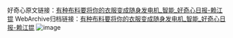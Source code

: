 好奇心原文链接：[有种布料要将你的衣服变成随身发电机_智能_好奇心日报-赖江锟](https://www.qdaily.com/articles/7217.html)
WebArchive归档链接：[有种布料要将你的衣服变成随身发电机_智能_好奇心日报-赖江锟](http://web.archive.org/web/20190623172110/https://www.qdaily.com/articles/7217.html)
![image](http://ww3.sinaimg.cn/large/007d5XDply1g3x0badriij30u030x4qp)